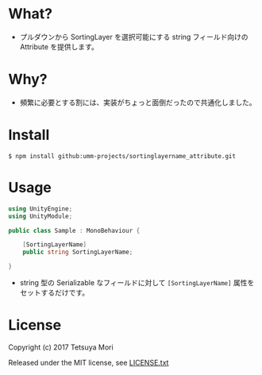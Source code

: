 # What?

* プルダウンから SortingLayer を選択可能にする string フィールド向けの Attribute を提供します。

# Why?

* 頻繁に必要とする割には、実装がちょっと面倒だったので共通化しました。

# Install

```shell
$ npm install github:umm-projects/sortinglayername_attribute.git
```

# Usage

```csharp
using UnityEngine;
using UnityModule;

public class Sample : MonoBehaviour {

    [SortingLayerName]
    public string SortingLayerName;

}
```

* string 型の Serializable なフィールドに対して `[SortingLayerName]` 属性をセットするだけです。

# License

Copyright (c) 2017 Tetsuya Mori

Released under the MIT license, see [LICENSE.txt](LICENSE.txt)

